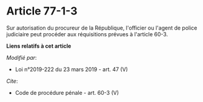 # Article 77-1-3

Sur autorisation du procureur de la République, l'officier ou l'agent de police judiciaire peut procéder aux réquisitions
prévues à l'article 60-3.

**Liens relatifs à cet article**

_Modifié par_:

  - Loi n°2019-222 du 23 mars 2019 - art. 47 (V)

_Cite_:

  - Code de procédure pénale - art. 60-3 (V)
